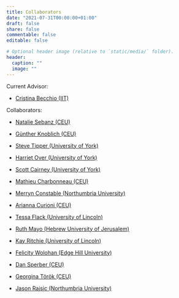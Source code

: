 ```yaml
---
title: Collaborators
date: "2021-07-31T00:00:00+01:00"
draft: false
share: false
commentable: false
editable: false

# Optional header image (relative to `static/media/` folder).
header:
  caption: ""
  image: ""
---
```


Current Advisor:

* [Cristina Becchio (IIT)](https://www.iit.it/it/people/cristina-becchio)

Collaborators:

* [Natalie Sebanz (CEU)](https://somby.ceu.edu/people/natalie-sebanz)

* [Günther Knoblich (CEU)](https://somby.ceu.edu/people/gunther-knoblich)

* [Steve Tipper (University of York)](https://www.york.ac.uk/psychology/staff/academicstaff/steventipper/)

* [Harriet Over (University of York)](https://www.york.ac.uk/psychology/staff/academicstaff/ho543/)

* [Scott Cairney (University of York)](https://www.york.ac.uk/psychology/staff/academicstaff/scottc/)

* [Mathieu Charbonneau (CEU)](https://mcharbonneau.com/)

* [Merryn Constable (Northumbria University)](http://merryndconstable.com)

* [Arianna Curioni (CEU)](https://somby.ceu.edu/people/arianna-curioni)

* [Tessa Flack (University of Lincoln)](https://staff.lincoln.ac.uk/fa8a6fbc-335b-4531-bbbd-321e78e2970b)

* [Ruth Mayo (Hebrew University of Jerusalem)](https://scholars.huji.ac.il/jbc/people/ruth-mayo)

* [Kay Ritchie (University of Lincoln)](https://kayritchie87.wixsite.com/kayritchiepsychology)

* [Felicity Wolohan (Edge Hill University)](https://www.edgehill.ac.uk/psychology/people/academic-staff/dr-felicity-wolohan/)

* [Dan Sperber (CEU)](http://dan.sperber.fr)

* [Georgina Török (CEU)](https://somby.ceu.edu/people/georgina-torok)

* [Jason Rajsic (Northumbria University)](http://jasonrajsic.com/)
